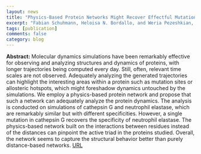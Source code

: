 ```yaml
---
layout: news
title: "Physics-Based Protein Networks Might Recover Effectful Mutations─a Case Study on Cathepsin G"
excerpt: "Fabian Schuhmann, Heloisa N. Bordallo, and Weria Pezeshkian, Journal of Physical Chemistry B, XXX, XXX-XXX (2024)"
tags: [publication]
comments: false
category: blog
---
```


<b>Abstract: </b>
Molecular dynamics simulations have been remarkably effective for observing and analyzing structures and dynamics of proteins, with longer trajectories being computed every day. Still, often, relevant time scales are not observed. Adequately analyzing the generated trajectories can highlight the interesting areas within a protein such as mutation sites or allosteric hotspots, which might foreshadow dynamics untouched by the simulations. We employ a physics-based protein network and propose that such a network can adequately analyze the protein dynamics. The analysis is conducted on simulations of cathepsin G and neutrophil elastase, which are remarkably similar but with different specificities. However, a single mutation in cathepsin G recovers the specificity of neutrophil elastase. The physics-based network built on the interactions between residues instead of the distances can pinpoint the active triad in the proteins studied. Overall, the network seems to capture the structural behavior better than purely distance-based networks.
<a href="https://pubs.acs.org/doi/10.1021/acs.jpcb.4c04140">URL</a>

